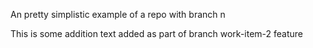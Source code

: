 An pretty simplistic example of a repo with branch n

This is some addition text added as part of branch work-item-2 feature